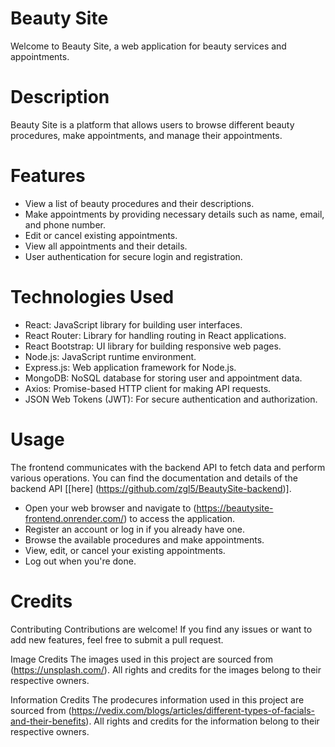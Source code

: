 # Beauty Site
Welcome to Beauty Site, a web application for beauty services and appointments.

# Description
Beauty Site is a platform that allows users to browse different beauty procedures, make appointments, and manage their appointments. 

# Features
- View a list of beauty procedures and their descriptions.
- Make appointments by providing necessary details such as name, email, and phone number.
- Edit or cancel existing appointments.
- View all appointments and their details.
- User authentication for secure login and registration.

# Technologies Used
- React: JavaScript library for building user interfaces.
- React Router: Library for handling routing in React applications.
- React Bootstrap: UI library for building responsive web pages.
- Node.js: JavaScript runtime environment.
- Express.js: Web application framework for Node.js.
- MongoDB: NoSQL database for storing user and appointment data.
- Axios: Promise-based HTTP client for making API requests.
- JSON Web Tokens (JWT): For secure authentication and authorization.

# Usage
The frontend communicates with the backend API to fetch data and perform various operations. 
You can find the documentation and details of the backend API [[here] (https://github.com/zgl5/BeautySite-backend)].
- Open your web browser and navigate to (https://beautysite-frontend.onrender.com/) to access the application.
- Register an account or log in if you already have one.
- Browse the available procedures and make appointments.
- View, edit, or cancel your existing appointments.
- Log out when you're done.

# Credits
Contributing Contributions are welcome! If you find any issues or want to add new features, feel free to submit a pull request.

Image Credits
The images used in this project are sourced from (https://unsplash.com/). All rights and credits for the images belong to their respective owners.

Information Credits
The prodecures information used in this project are sourced from (https://vedix.com/blogs/articles/different-types-of-facials-and-their-benefits). All rights and credits for the information belong to their respective owners.


